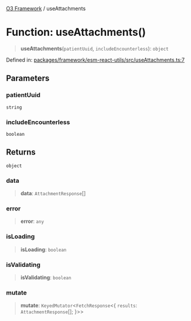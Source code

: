 [O3 Framework](../API.md) / useAttachments

# Function: useAttachments()

> **useAttachments**(`patientUuid`, `includeEncounterless`): `object`

Defined in: [packages/framework/esm-react-utils/src/useAttachments.ts:7](https://github.com/its-kios09/openmrs-esm-core/blob/main/packages/framework/esm-react-utils/src/useAttachments.ts#L7)

## Parameters

### patientUuid

`string`

### includeEncounterless

`boolean`

## Returns

`object`

### data

> **data**: `AttachmentResponse`[]

### error

> **error**: `any`

### isLoading

> **isLoading**: `boolean`

### isValidating

> **isValidating**: `boolean`

### mutate

> **mutate**: `KeyedMutator`\<`FetchResponse`\<\{ `results`: `AttachmentResponse`[]; \}\>\>
